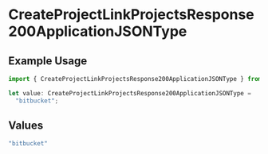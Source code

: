# CreateProjectLinkProjectsResponse200ApplicationJSONType

## Example Usage

```typescript
import { CreateProjectLinkProjectsResponse200ApplicationJSONType } from "@vercel/sdk/models/createprojectop.js";

let value: CreateProjectLinkProjectsResponse200ApplicationJSONType =
  "bitbucket";
```

## Values

```typescript
"bitbucket"
```